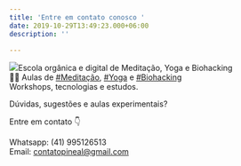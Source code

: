 ```yaml
---
title: 'Entre em contato conosco '
date: 2019-10-29T13:49:23.000+06:00
description: ''

---
```

![](/uploads/32214995_10208718400036357_4359596370437341184_n__1_-removebg-preview.png)Escola orgânica e digital de Meditação, Yoga e Biohacking  
🧘‍♀️ Aulas de [#Meditação](https://www.instagram.com/explore/tags/medita%C3%A7%C3%A3o/), [#Yoga](https://www.instagram.com/explore/tags/yoga/) e [#Biohacking](https://www.instagram.com/explore/tags/biohacking/)  
Workshops, tecnologias e estudos.

Dúvidas, sugestões e aulas experimentais?

Entre em contato 👇

Whatsapp: (41) 995126513  
Email: contatopineal@gmail.com